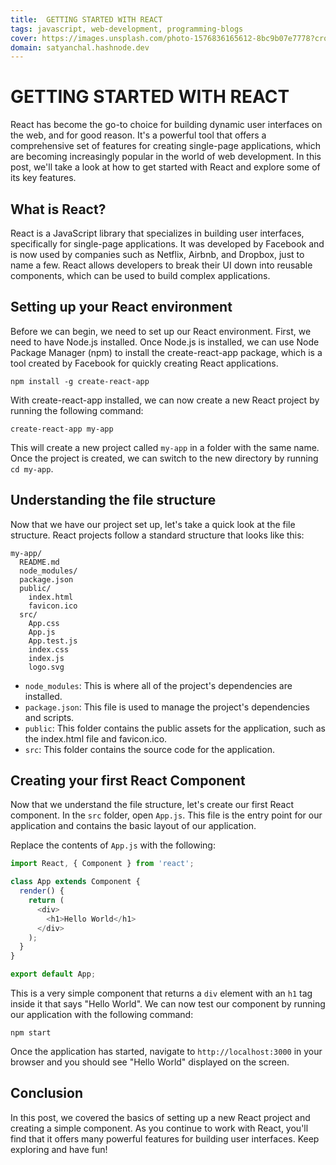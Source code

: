 ```yaml
---
title:  GETTING STARTED WITH REACT
tags: javascript, web-development, programming-blogs
cover: https://images.unsplash.com/photo-1576836165612-8bc9b07e7778?crop=entropy&cs=tinysrgb&fit=max&fm=jpg&ixid=MnwzNDExMjB8MHwxfHNlYXJjaHwxNXx8Y29kZXxlbnwwfHx8fDE2Nzg4MzAyODU&ixlib=rb-4.0.3&q=80&w=1080
domain: satyanchal.hashnode.dev
--- 
```

# GETTING STARTED WITH REACT

React has become the go-to choice for building dynamic user interfaces on the web, and for good reason. It's a powerful tool that offers a comprehensive set of features for creating single-page applications, which are becoming increasingly popular in the world of web development. In this post, we'll take a look at how to get started with React and explore some of its key features.

## What is React?

React is a JavaScript library that specializes in building user interfaces, specifically for single-page applications. It was developed by Facebook and is now used by companies such as Netflix, Airbnb, and Dropbox, just to name a few. React allows developers to break their UI down into reusable components, which can be used to build complex applications.

## Setting up your React environment

Before we can begin, we need to set up our React environment. First, we need to have Node.js installed. Once Node.js is installed, we can use Node Package Manager (npm) to install the create-react-app package, which is a tool created by Facebook for quickly creating React applications.

```
npm install -g create-react-app
```

With create-react-app installed, we can now create a new React project by running the following command:

```
create-react-app my-app
```

This will create a new project called `my-app` in a folder with the same name. Once the project is created, we can switch to the new directory by running `cd my-app`.

## Understanding the file structure

Now that we have our project set up, let's take a quick look at the file structure. React projects follow a standard structure that looks like this:

```
my-app/
  README.md
  node_modules/
  package.json
  public/
    index.html
    favicon.ico
  src/
    App.css
    App.js
    App.test.js
    index.css
    index.js
    logo.svg
```

- `node_modules`: This is where all of the project's dependencies are installed.
- `package.json`: This file is used to manage the project's dependencies and scripts.
- `public`: This folder contains the public assets for the application, such as the index.html file and favicon.ico.
- `src`: This folder contains the source code for the application.

## Creating your first React Component

Now that we understand the file structure, let's create our first React component. In the `src` folder, open `App.js`. This file is the entry point for our application and contains the basic layout of our application.

Replace the contents of `App.js` with the following:

```javascript
import React, { Component } from 'react';

class App extends Component {
  render() {
    return (
      <div>
        <h1>Hello World</h1>
      </div>
    );
  }
}

export default App;
```

This is a very simple component that returns a `div` element with an `h1` tag inside it that says "Hello World". We can now test our component by running our application with the following command:

```
npm start
```

Once the application has started, navigate to `http://localhost:3000` in your browser and you should see "Hello World" displayed on the screen.

## Conclusion

In this post, we covered the basics of setting up a new React project and creating a simple component. As you continue to work with React, you'll find that it offers many powerful features for building user interfaces. Keep exploring and have fun!

